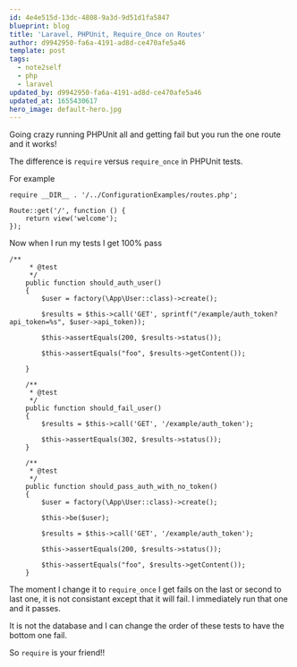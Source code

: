 ```yaml
---
id: 4e4e515d-13dc-4808-9a3d-9d51d1fa5847
blueprint: blog
title: 'Laravel, PHPUnit, Require_Once on Routes'
author: d9942950-fa6a-4191-ad8d-ce470afe5a46
template: post
tags:
  - note2self
  - php
  - laravel
updated_by: d9942950-fa6a-4191-ad8d-ce470afe5a46
updated_at: 1655430617
hero_image: default-hero.jpg
---
```

Going crazy running PHPUnit all and getting fail but you run the one route and it works!

The difference is `require` versus `require_once` in PHPUnit tests.

For example


~~~
require __DIR__ . '/../ConfigurationExamples/routes.php';

Route::get('/', function () {
    return view('welcome');
});

~~~

Now when I run my tests I get 100% pass

~~~
/**
     * @test
     */
    public function should_auth_user()
    {
        $user = factory(\App\User::class)->create();

        $results = $this->call('GET', sprintf("/example/auth_token?api_token=%s", $user->api_token));

        $this->assertEquals(200, $results->status());

        $this->assertEquals("foo", $results->getContent());

    }

    /**
     * @test
     */
    public function should_fail_user()
    {
        $results = $this->call('GET', '/example/auth_token');

        $this->assertEquals(302, $results->status());
    }

    /**
     * @test
     */
    public function should_pass_auth_with_no_token()
    {
        $user = factory(\App\User::class)->create();

        $this->be($user);

        $results = $this->call('GET', '/example/auth_token');

        $this->assertEquals(200, $results->status());

        $this->assertEquals("foo", $results->getContent());
    }
~~~


The moment I change it to `require_once` I get fails on the last or second to last one, it is not consistant except that it will fail. I immediately run that one and it passes.

It is not the database and I can change the order of these tests to have the bottom one fail.

So `require` is your friend!!